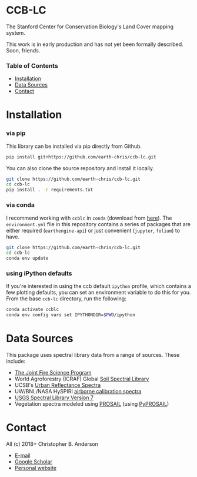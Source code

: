 # CCB-LC

The Stanford Center for Conservation Biology's Land Cover mapping system.

This work is in early production and has not yet been formally described. Soon, friends.

### Table of Contents

- [Installation](#installation)
- [Data Sources](#data-sources)
- [Contact](#contact)

# Installation

### via pip

This library can be installed via pip directly from Github.

```bash
pip install git+https://github.com/earth-chris/ccb-lc.git
```

You can also clone the source repository and install it locally.

```bash
git clone https://github.com/earth-chris/ccb-lc.git
cd ccb-lc
pip install . -r requirements.txt
```

### via conda

I recommend working with `ccblc` in `conda` (download from [here](https://docs.conda.io/)). The `environment.yml` file in this repository contains a series of packages that are either required (`earthengine-api`) or just convenient (`jupyter`, `folium`) to have.

```bash
git clone https://github.com/earth-chris/ccb-lc.git
cd ccb-lc
conda env update
```

### using iPython defaults

If you're interested in using the ccb default `ipython` profile, which contains a few plotting defaults, you can set an environment variable to do this for you. From the base `ccb-lc` directory, run the following:

```bash
conda activate ccblc
conda env config vars set IPYTHONDIR=$PWD/ipython
```

# Data Sources

This package uses spectral library data from a range of sources. These include:

- [The Joint Fire Science Program](https://www.frames.gov/assessing-burn-severity/spectral-library/overview)
- World Agroforestry (ICRAF) Global [Soil Spectral Library](https://www.worldagroforestry.org/sd/landhealth/soil-plant-spectral-diagnostics-laboratory/soil-spectra-library)
- UCSB's [Urban Reflectance Spectra](https://ecosis.org/package/urban-reflectance-spectra-from-santa-barbara--ca)
- UW/BNL/NASA HySPIRI [airborne calibration spectra](https://ecosis.org/package/uw-bnl-nasa-hyspiri-airborne-campaign-leaf-and-canopy-spectra-and-trait-data)
- [USGS Spectral Library Version 7](https://www.sciencebase.gov/catalog/item/5807a2a2e4b0841e59e3a18d)
- Vegetation spectra modeled using [PROSAIL](http://teledetection.ipgp.jussieu.fr/prosail/) (using [PyPROSAIL](https://pyprosail.readthedocs.io/en/latest/))

# Contact

All (c) 2018+ Christopher B. Anderson

- [E-mail](mailto:cbanders@stanford.edu)
- [Google Scholar](https://scholar.google.com/citations?user=LoGxS40AAAAJ&hl=en)
- [Personal website](https://earth-chris.github.io/)
